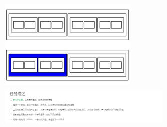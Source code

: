 ![Aaron Swartz](https://github.com/LiwenYe/BaiduIfe_JavaScript/raw/master/task7/task_7_1.jpg)

![Aaron Swartz](https://github.com/LiwenYe/BaiduIfe_JavaScript/raw/master/task7/task_7_2.png)